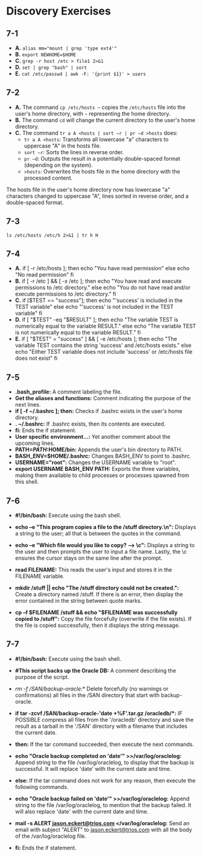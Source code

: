 # Discovery Exercises

## 7-1
- **A.** `alias mm="mount | grep 'type ext4'"`
- **B.** `export NEWHOME=$HOME`
- **C.** `grep -r host /etc > file1 2>&1`
- **D.** `set | grep "bash" | sort`
- **E.** `cat /etc/passwd | awk -F: '{print $1}' > users`

## 7-2
- **A.** The command `cp /etc/hosts ~` copies the `/etc/hosts` file into the user's home directory, with `~` representing the home directory.
- **B.** The command `cd` will change the current directory to the user's home directory.
- **C.** The command `tr a A <hosts | sort –r | pr –d >hosts` does:
    - `tr a A <hosts`: Transforms all lowercase "a" characters to uppercase "A" in the hosts file.
    - `sort –r`: Sorts the lines in reverse order.
    - `pr –d`: Outputs the result in a potentially double-spaced format (depending on the system).
    - `>hosts`: Overwrites the hosts file in the home directory with the processed content.
    
The hosts file in the user's home directory now has lowercase "a" characters changed to uppercase "A", lines sorted in reverse order, and a double-spaced format.

## 7-3
    ls /etc/hosts /etc/h 2>&1 | tr h H

## 7-4
- **A.** 
    if [ -r /etc/hosts ]; then
        echo "You have read permission"
    else
        echo "No read permission"
    fi
- **B.**
    if [ -r /etc ] && [ -x /etc ]; then
        echo "You have read and execute permissions to /etc directory."
    else
        echo "You do not have read and/or execute permissions to /etc directory."
    fi
- **C.**
    if [$TEST == "success"]; then
        echo "'success' is included in the TEST variable"
    else
        echo "'success' is not included in the TEST variable"
    fi
- **D.**
    if [ "$TEST" -eq "$RESULT" ]; then
        echo "The variable TEST is numerically equal to the variable RESULT."
    else
        echo "The variable TEST is not numerically equal to the variable RESULT."
    fi
- **E.**
    if [ "$TEST" = "success" ] && [ -e /etc/hosts ]; then
        echo "The variable TEST contains the string 'success' and /etc/hosts exists."
    else
        echo "Either TEST variable does not include 'success' or /etc/hosts file does not exist"
    fi

## 7-5

- **.bash_profile:** A comment labeling the file.
- **Get the aliases and functions:** Comment indicating the purpose of the next lines.
- **if [ -f ~/.bashrc ]; then:** Checks if .bashrc exists in the user's home directory.
- **. ~/.bashrc:** If .bashrc exists, then its contents are executed.
- **fi:** Ends the if statement.
- **User specific environment...:** Yet another comment about the upcoming lines.
- **PATH=$PATH:$HOME/bin:** Appends the user's bin directory to PATH.
- **BASH_ENV=$HOME/.bashrc:** Changes BASH_ENV to point to .bashrc.
- **USERNAME="root":** Changes the USERNAME variable to "root".
- **export USERNAME BASH_ENV PATH:** Exports the three variables, making them available to child processes or processes spawned from this shell.

## 7-6

- **#!/bin/bash:** Execute using the bash shell.

- **echo –e "This program copies a file to the /stuff directory.\n":** Displays a string to the user; all that is between the quotes in the command.

- **echo –e "Which file would you like to copy? --> \c":** Displays a string to the user and then prompts the user to input a file name. Lastly, the \c ensures the cursor stays on the same line after the prompt.

- **read FILENAME:** This reads the user's input and stores it in the FILENAME variable.

- **mkdir /stuff || echo "The /stuff directory could not be created.":** Create a directory named /stuff. If there is an error, then display the error contained in the string between quote marks.

- **cp –f $FILENAME /stuff && echo "$FILENAME was successfully copied to /stuff":** Copy the file forcefully (overwrite if the file exists). If the file is copied successfully, then it displays the string message.

## 7-7

- **#!/bin/bash:** Execute using the bash shell.

- **#This script backs up the Oracle DB:** A comment describing the purpose of the script.

- **rm -f /SAN/backup-oracle*:** Delete forcefully (no warnings or confirmations) all files in the /SAN directory that start with backup-oracle.

- **if tar -zcvf /SAN/backup-oracle-'date +%F'.tar.gz /oracledb/*:** IF POSSIBLE compress all files from the '/oracledb' directory and save the result as a tarball in the '/SAN' directory with a filename that includes the current date.

- **then:** If the tar command succeeded, then execute the next commands.

- **echo "Oracle backup completed on 'date'" >>/var/log/oraclelog:** Append string to the file /var/log/oraclelog, to display that the backup is successful. It will replace 'date' with the current date and time.

- **else:** If the tar command does not work for any reason, then execute the following commands.

- **echo "Oracle backup failed on 'date'" >>/var/log/oraclelog:** Append string to the file /var/log/oraclelog, to mention that the backup failed. It will also replace 'date' with the current date and time.

- **mail -s ALERT jason.eckert@trios.com </var/log/oraclelog:** Send an email with subject "ALERT" to jason.eckert@trios.com with all the body of the /var/log/oraclelog file.

- **fi:** Ends the if statement.
